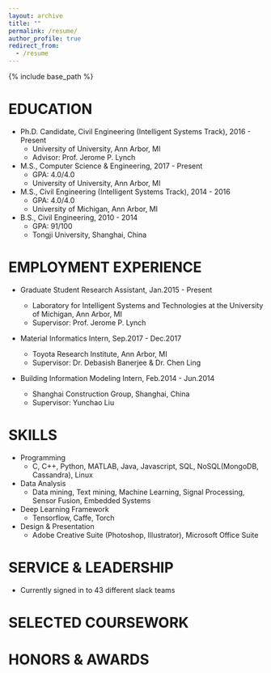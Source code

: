 ```yaml
---
layout: archive
title: ""
permalink: /resume/
author_profile: true
redirect_from:
  - /resume
---
```


{% include base_path %}

EDUCATION
======
* Ph.D. Candidate, Civil Engineering (Intelligent Systems Track), 2016 - Present
  * University of University, Ann Arbor, MI
  * Advisor: Prof. Jerome P. Lynch
* M.S., Computer Science & Engineering, 2017 - Present
  * GPA: 4.0/4.0
  * University of University, Ann Arbor, MI
* M.S., Civil Engineering (Intelligent Systems Track), 2014 - 2016
  * GPA: 4.0/4.0
  * University of Michigan, Ann Arbor, MI
* B.S., Civil Engineering, 2010 - 2014
  * GPA: 91/100
  * Tongji University, Shanghai, China

EMPLOYMENT EXPERIENCE
======
* Graduate Student Research Assistant, Jan.2015 - Present
  * Laboratory for Intelligent Systems and Technologies at the University of Michigan, Ann Arbor, MI
  * Supervisor: Prof. Jerome P. Lynch

* Material Informatics Intern, Sep.2017 - Dec.2017
  * Toyota Research Institute, Ann Arbor, MI
  * Supervisor: Dr. Debasish Banerjee & Dr. Chen Ling 
  
* Building Information Modeling Intern, Feb.2014 - Jun.2014
  * Shanghai Construction Group, Shanghai, China
  * Supervisor: Yunchao Liu

SKILLS
======
* Programming
  * C, C++, Python, MATLAB, Java, Javascript, SQL, NoSQL(MongoDB, Cassandra), Linux
* Data Analysis
  * Data mining, Text mining, Machine Learning, Signal Processing, Sensor Fusion, Embedded Systems
* Deep Learning Framework
  * Tensorflow, Caffe, Torch
* Design & Presentation
  * Adobe Creative Suite (Photoshop, Illustrator), Microsoft Office Suite
  
SERVICE & LEADERSHIP
======
* Currently signed in to 43 different slack teams

SELECTED COURSEWORK
======

HONORS & AWARDS
======


